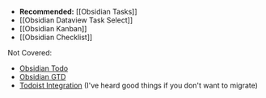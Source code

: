 - **Recommended:** [[Obsidian Tasks]]
- [[Obsidian Dataview Task Select]]
- [[Obsidian Kanban]]
- [[Obsidian Checklist]]

Not Covered:
- [Obsidian Todo](https://github.com/larslockefeer/obsidian-plugin-todo)
- [Obsidian GTD](https://github.com/zsviczian/Obsidian-GTD-plugin)
- [Todoist Integration](https://github.com/jamiebrynes7/obsidian-todoist-plugin) (I've heard good things if you don't want to migrate)